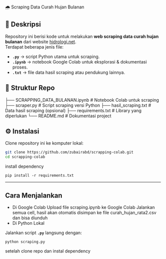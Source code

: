  🌧️ Scraping Data Curah Hujan Bulanan

## 📌 Deskripsi
Repository ini berisi kode untuk melakukan **web scraping data curah hujan bulanan** dari website [hidrologi.net](https://hidrologi.net/).  
Terdapat beberapa jenis file:
- **`.py`** → script Python utama untuk scraping.
- **`.ipynb`** → notebook Google Colab untuk eksplorasi & dokumentasi proses.
- **`.txt`** → file data hasil scraping atau pendukung lainnya.

## 📂 Struktur Repo
├── SCRAPPING_DATA_BULANAN.ipynb # Notebook Colab untuk scraping
├── scraper.py # Script scraping versi Python
├── hasil_scraping.txt # Data hasil scraping (opsional)
├── requirements.txt # Library yang diperlukan
└── README.md # Dokumentasi project

## ⚙️ Instalasi

Clone repository ini ke komputer lokal:

```bash
git clone https://github.com/zubairabd/scrapping-colab.git
cd scrapping-colab
```
install dependency
```
pip install -r requirements.txt
```
---
## Cara Menjalankan
- Di Google Colab
Upload file scraping.ipynb ke Google Colab
Jalankan semua cell, hasil akan otomatis disimpan ke file curah_hujan_rata2.csv dan bisa diunduh
- Di Python Lokal

Jalankan script **`.py`** langsung dengan:

```python scraping.py```

setelah clone repo dan instal dependency
